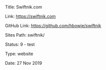 Title:  Swiftnik.com

Link:   https://swiftnik.com

GitHub Link: https://github.com/hbowie/swiftnik

Sites Path: swiftnik/

Status: 9 - test

Type:   website

Date:   27 Nov 2019
